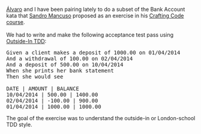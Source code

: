 <a href="http://alvarogarcia7.github.io/">Álvaro</a> and I have been pairing lately to do a subset of the Bank Account kata that <a href="http://codurance.com/blog/author/sandro-mancuso/">Sandro Mancuso</a> proposed as an exercise in his <a href="http://www.meetup.com/Barcelona-Software-Craftsmanship/messages/boards/thread/48519810">Crafting Code course</a>.
<br><br>
We had to write and make the following acceptance test pass using <a href="http://coding-is-like-cooking.info/2013/04/the-london-school-of-test-driven-development/">Outside-In TDD</a>:

<pre>
Given a client makes a deposit of 1000.00 on 01/04/2014
And a withdrawal of 100.00 on 02/04/2014
And a deposit of 500.00 on 10/04/2014
When she prints her bank statement
Then she would see

DATE | AMOUNT | BALANCE
10/04/2014 | 500.00 | 1400.00
02/04/2014 | -100.00 | 900.00
01/04/2014 | 1000.00 | 1000.00
</pre>

The goal of the exercise was to understand the outside-in or London-school TDD style.
